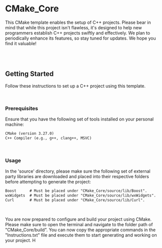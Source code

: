 # CMake_Core

This CMake template enables the setup of C++ projects. Please bear in mind that while this project isn't flawless, it's designed to help new programmers establish C++ projects swiftly and effectively. We plan to periodically enhance its features, so stay tuned for updates. We hope you find it valuable!

<br>
<br>

## Getting Started

Follow these instructions to set up a C++ project using this template.

<br>

### Prerequisites

Ensure that you have the following set of tools installed on your personal machine:

```diff
CMake (version 3.27.0)
C++ Compiler (e.g., g++, clang++, MSVC)
```

<br>

### Usage

In the 'source' directory, please make sure the following set of external party libraries are downloaded and placed into their respective folders before attempting to generate the project:
```diff
Boost      # Must be placed under "CMake_Core/source/lib/Boost".
wxWidgets  # Must be placed under "CMake_Core/source/lib/wxWidgets".
Curl       # Must be placed under "CMake_Core/source/lib/Curl".
```

<br>

You are now prepared to configure and build your project using CMake. Please make sure to open the terminal and navigate to the folder path of "CMake_Core/build". You can now copy the appropriate commands in the "Instructions.txt" file and execute them to start generating and working on your project. H
